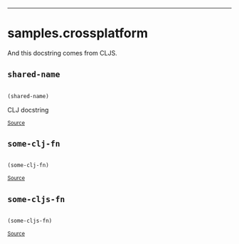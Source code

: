 
-----
# <a name="samples.crossplatform">samples.crossplatform</a>


And this docstring comes from CLJS.




## <a name="samples.crossplatform/shared-name">`shared-name`</a><a name="samples.crossplatform/shared-name"></a>
``` clojure

(shared-name)
```

CLJ docstring
<p><sub><a href="https://github.com/borkdude/quickdoc/blob/master//src/samples/crossplatform.clj#L6-L8">Source</a></sub></p>

## <a name="samples.crossplatform/some-clj-fn">`some-clj-fn`</a><a name="samples.crossplatform/some-clj-fn"></a>
``` clojure

(some-clj-fn)
```
<p><sub><a href="https://github.com/borkdude/quickdoc/blob/master//src/samples/crossplatform.clj#L4-L4">Source</a></sub></p>

## <a name="samples.crossplatform/some-cljs-fn">`some-cljs-fn`</a><a name="samples.crossplatform/some-cljs-fn"></a>
``` clojure

(some-cljs-fn)
```
<p><sub><a href="https://github.com/borkdude/quickdoc/blob/master//src/samples/crossplatform.cljs#L4-L4">Source</a></sub></p>
